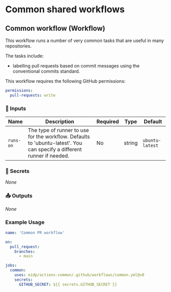 # Common shared workflows

## Common workflow (Workflow)

This workflow runs a number of very common tasks that are useful in many repositories.

The tasks include:
- labelling pull requests based on commit messages using the conventional commits standard.

This workflow requires the following GitHub permissions:
```yaml
permissions:
  pull-requests: write
```

<!-- BEGIN WORKFLOW INPUT DOCS: common -->

### 🔧 Inputs

|Name      |Description                                                                                                            |Required|Type   |Default         |
|----------|-----------------------------------------------------------------------------------------------------------------------|--------|-------|----------------|
|`runs-on` |The type of runner to use for the workflow. Defaults to 'ubuntu-latest'. You can specify a different runner if needed. |No      |string |`ubuntu-latest` |

### 🔐 Secrets

_None_

### 📤 Outputs

_None_

<!-- END WORKFLOW INPUT DOCS -->

### Example Usage

```yaml
name: 'Common PR workflow'

on:
  pull_request:
    branches:
      - main

jobs:
  common:
    uses: eidp/actions-common/.github/workflows/common.yml@v0
    secrets:
      GITHUB_SECRET: ${{ secrets.GITHUB_SECRET }}
```
